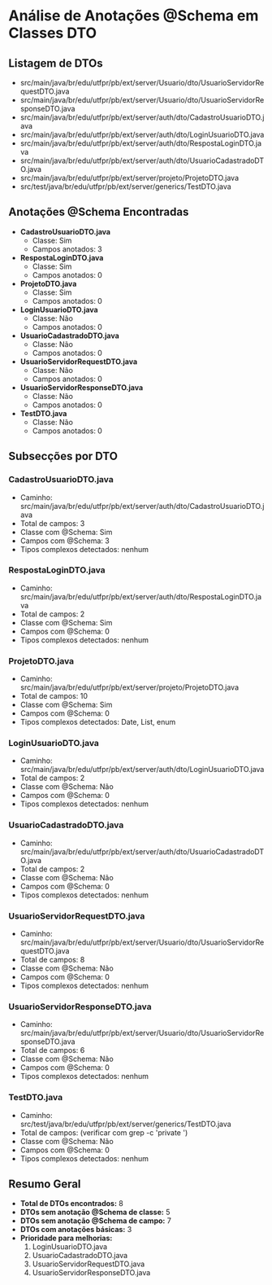 
# Análise de Anotações @Schema em Classes DTO

## Listagem de DTOs
- src/main/java/br/edu/utfpr/pb/ext/server/Usuario/dto/UsuarioServidorRequestDTO.java  
- src/main/java/br/edu/utfpr/pb/ext/server/Usuario/dto/UsuarioServidorResponseDTO.java  
- src/main/java/br/edu/utfpr/pb/ext/server/auth/dto/CadastroUsuarioDTO.java  
- src/main/java/br/edu/utfpr/pb/ext/server/auth/dto/LoginUsuarioDTO.java  
- src/main/java/br/edu/utfpr/pb/ext/server/auth/dto/RespostaLoginDTO.java  
- src/main/java/br/edu/utfpr/pb/ext/server/auth/dto/UsuarioCadastradoDTO.java  
- src/main/java/br/edu/utfpr/pb/ext/server/projeto/ProjetoDTO.java  
- src/test/java/br/edu/utfpr/pb/ext/server/generics/TestDTO.java  

## Anotações @Schema Encontradas
- **CadastroUsuarioDTO.java**  
  - Classe: Sim  
  - Campos anotados: 3  
- **RespostaLoginDTO.java**  
  - Classe: Sim  
  - Campos anotados: 0  
- **ProjetoDTO.java**  
  - Classe: Sim  
  - Campos anotados: 0  
- **LoginUsuarioDTO.java**  
  - Classe: Não  
  - Campos anotados: 0  
- **UsuarioCadastradoDTO.java**  
  - Classe: Não  
  - Campos anotados: 0  
- **UsuarioServidorRequestDTO.java**  
  - Classe: Não  
  - Campos anotados: 0  
- **UsuarioServidorResponseDTO.java**  
  - Classe: Não  
  - Campos anotados: 0  
- **TestDTO.java**  
  - Classe: Não  
  - Campos anotados: 0  

## Subsecções por DTO

### CadastroUsuarioDTO.java
- Caminho: src/main/java/br/edu/utfpr/pb/ext/server/auth/dto/CadastroUsuarioDTO.java  
- Total de campos: 3  
- Classe com @Schema: Sim  
- Campos com @Schema: 3  
- Tipos complexos detectados: nenhum  

### RespostaLoginDTO.java
- Caminho: src/main/java/br/edu/utfpr/pb/ext/server/auth/dto/RespostaLoginDTO.java  
- Total de campos: 2  
- Classe com @Schema: Sim  
- Campos com @Schema: 0  
- Tipos complexos detectados: nenhum  

### ProjetoDTO.java
- Caminho: src/main/java/br/edu/utfpr/pb/ext/server/projeto/ProjetoDTO.java  
- Total de campos: 10  
- Classe com @Schema: Sim  
- Campos com @Schema: 0  
- Tipos complexos detectados: Date, List, enum  

### LoginUsuarioDTO.java
- Caminho: src/main/java/br/edu/utfpr/pb/ext/server/auth/dto/LoginUsuarioDTO.java  
- Total de campos: 2  
- Classe com @Schema: Não  
- Campos com @Schema: 0  
- Tipos complexos detectados: nenhum  

### UsuarioCadastradoDTO.java
- Caminho: src/main/java/br/edu/utfpr/pb/ext/server/auth/dto/UsuarioCadastradoDTO.java  
- Total de campos: 2  
- Classe com @Schema: Não  
- Campos com @Schema: 0  
- Tipos complexos detectados: nenhum  

### UsuarioServidorRequestDTO.java
- Caminho: src/main/java/br/edu/utfpr/pb/ext/server/Usuario/dto/UsuarioServidorRequestDTO.java  
- Total de campos: 8  
- Classe com @Schema: Não  
- Campos com @Schema: 0  
- Tipos complexos detectados: nenhum  

### UsuarioServidorResponseDTO.java
- Caminho: src/main/java/br/edu/utfpr/pb/ext/server/Usuario/dto/UsuarioServidorResponseDTO.java  
- Total de campos: 6  
- Classe com @Schema: Não  
- Campos com @Schema: 0  
- Tipos complexos detectados: nenhum  

### TestDTO.java
- Caminho: src/test/java/br/edu/utfpr/pb/ext/server/generics/TestDTO.java  
- Total de campos: (verificar com grep -c 'private ')  
- Classe com @Schema: Não  
- Campos com @Schema: 0  
- Tipos complexos detectados: nenhum  

## Resumo Geral
- **Total de DTOs encontrados:** 8  
- **DTOs sem anotação @Schema de classe:** 5  
- **DTOs sem anotação @Schema de campo:** 7  
- **DTOs com anotações básicas:** 3  
- **Prioridade para melhorias:**  
  1. LoginUsuarioDTO.java  
  2. UsuarioCadastradoDTO.java  
  3. UsuarioServidorRequestDTO.java  
  4. UsuarioServidorResponseDTO.java  
